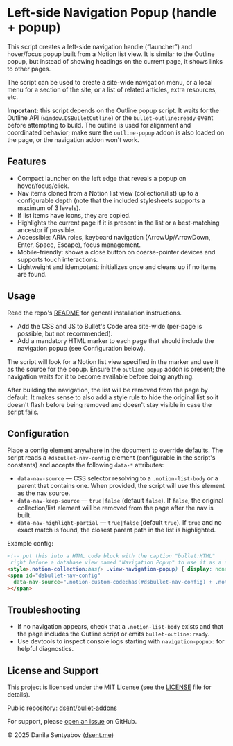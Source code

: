# Left-side Navigation Popup (handle + popup)

This script creates a left-side navigation handle (“launcher”) and hover/focus popup built from a Notion list view.
It is similar to the Outline popup, but instead of showing headings on the current page, it shows links to other pages.

The script can be used to create a site-wide navigation menu, or a local menu for a section of the site, or a list of related articles,
extra resources, etc.

**Important:** this script depends on the Outline popup script. It waits for the Outline API (`window.DSBulletOutline`) or the `bullet-outline:ready` event before attempting to build. The outline is used for alignment and coordinated behavior; make sure the `outline-popup` addon is also loaded on the page, or the navigation addon won't work.

## Features

- Compact launcher on the left edge that reveals a popup on hover/focus/click.
- Nav items cloned from a Notion list view (collection/list) up to a configurable depth
  (note that the included stylesheets supports a maximum of 3 levels).
- If list items have icons, they are copied.
- Highlights the current page if it is present in the list or a best-matching ancestor if possible.
- Accessible: ARIA roles, keyboard navigation (ArrowUp/ArrowDown, Enter, Space, Escape), focus management.
- Mobile-friendly: shows a close button on coarse-pointer devices and supports touch interactions.
- Lightweight and idempotent: initializes once and cleans up if no items are found.

## Usage

Read the repo's [README](../../README.md) for general installation instructions.

- Add the CSS and JS to Bullet's Code area site-wide (per-page is possible, but not recommended).
- Add a mandatory HTML marker to each page that should include the navigation popup (see Configuration below).

The script will look for a Notion list view specified in the marker and use it as the source for the popup. Ensure the `outline-popup` addon is present; the navigation waits for it to become available before doing anything.

After building the navigation, the list will be removed from the page by default. It makes sense to also add
a style rule to hide the original list so it doesn't flash before being removed and doesn't stay visible
in case the script fails.

## Configuration

Place a config element anywhere in the document to override defaults. The script reads a `#dsbullet-nav-config` element
(configurable in the script's constants) and accepts the following `data-*` attributes:

- `data-nav-source` — CSS selector resolving to a `.notion-list-body` or a parent that contains one. When provided, the script will use this element as the nav source.
- `data-nav-keep-source` — `true|false` (default `false`). If `false`, the original collection/list element will be removed from the page after the nav is built.
- `data-nav-highlight-partial` — `true|false` (default `true`). If `true` and no exact match is found, the closest parent path in the list is highlighted.

Example config:

```html
<!-- put this into a HTML code block with the caption "bullet:HTML"
 right before a database view named "Navigation Popup" to use it as a navigation source -->
<style>.notion-collection:has(> .view-navigation-popup) { display: none; }</style>
<span id="dsbullet-nav-config"
  data-nav-source=".notion-custom-code:has(#dsbullet-nav-config) + .notion-collection > .view-navigation-popup .notion-list-body"
></span>
```

## Troubleshooting

- If no navigation appears, check that a `.notion-list-body` exists and that the page includes the Outline script or emits `bullet-outline:ready`.
- Use devtools to inspect console logs starting with `navigation-popup:` for helpful diagnostics.

## License and Support

This project is licensed under the MIT License (see the [LICENSE](../../LICENSE) file for details).

Public repository: [dsent/bullet-addons](https://github.com/dsent/bullet-addons)

For support, please [open an issue](https://github.com/dsent/bullet-addons/issues) on GitHub.

© 2025 Danila Sentyabov ([dsent.me](https://dsent.me))
